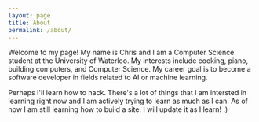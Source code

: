 ```yaml
---
layout: page
title: About
permalink: /about/
---
```


Welcome to my page! My name is Chris and  I am a Computer Science student at the University of Waterloo.
My interests include cooking, piano, building computers, and Computer Science. My career goal is to become a software developer in fields related to AI or machine learning. 

Perhaps I'll learn how to hack. There's a lot of things that I am intersted in learning right now and I am actively trying to learn as much as I can. 
As of now I am still learning how to build a site. I will update it as I learn! :)
